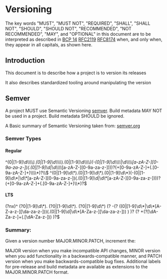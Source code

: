 <!-- SPD-License-Identifer: ${#LICENSE}  -->
<!-- COPYRIGHT 2020 - FREIGHTTRUST AND CLEARING CORPORATION, ALL RIGHTS RESERVED -->

# Versioning

The key words "MUST", "MUST NOT", "REQUIRED", "SHALL", "SHALL NOT", "SHOULD",
"SHOULD NOT", "RECOMMENDED", "NOT RECOMMENDED", "MAY", and "OPTIONAL" in this
document are to be interpreted as described in
[BCP 14](https://tools.ietf.org/html/bcp14)
[RFC2119](https://tools.ietf.org/html/rfc2119)
[RFC8174](https://tools.ietf.org/html/rfc8174) when, and only when, they appear
in all capitals, as shown here.

## Introduction

This document is to describe how a project is to version its releases

It also describes standardized tooling around manipulating the version

## Semver

A project MUST use Semantic Versioning [semver](https://semver.org). Build
metadata MAY NOT be used in a project. Build metadata SHOULD be ignored.

A Basic summary of Semantic Versioning taken from:
[semver.org](https://semver.org)

### Semver Types

#### Regular

^(0|[1-9]\d\\\\\\\\*).(0|[1-9]\d\\\\\\\\*).(0|[1-9]\d\\\\\\\\*)(-(0|[1-9]\d\\\\\\\\*|\d\\\\\\\\*[a-zA-Z-][0-9a-za-z-])(.(0|[1-9]\d|\d\\\\\\\\*[a-zA-Z-][0-9a-za-z-])))?(+[0-9a-zA-Z-]+(.[0-9a-zA-Z-]+)\\\\\\\\\*)?\\\\$
^(0|[1-9]\d\\\*).(0|[1-9]\d\\\*).(0|[1-9]\d\\\*)(-(0|[1-9]\d\\\*|\d\\\*[a-zA-Z-][0-9a-za-z-])(.(0|[1-9]\d|\d\\\*[a-zA-Z-][0-9a-za-z-])))?(+[0-9a-zA-Z-]+(.[0-9a-zA-Z-]+)\\\\*)?\$

#### LTS

(?nx)^ (?0|[1-9]\d\\\*). (?0|[1-9]\d\\\*). (?0|[1-9]\d\\\*) (? -(?
((0|[1-9]\d\\\*|\d\\\*[A-Z-a-z-][\da-za-z-]))(.(0|[1-9]\d|\d\\\*[A-Za-z-][\da-za-z-]))
) )? (? +(?[\dA-Za-z-]+(.[\dA-Za-z-])) )?\$

### Summary:

Given a version number MAJOR.MINOR.PATCH, increment the:

MAJOR version when you make incompatible API changes, MINOR version when you add
functionality in a backwards-compatible manner, and PATCH version when you make
backwards-compatible bug fixes. Additional labels for pre-release and build
metadata are available as extensions to the MAJOR.MINOR.PATCH format.
